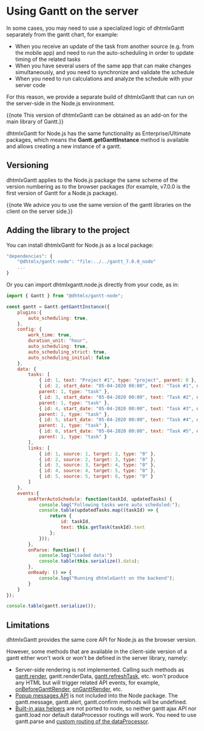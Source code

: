 Using Gantt on the server
=================================

In some cases, you may need to use a specialized logic of dhtmlxGantt separately from the gantt chart, for example:

- When you receive an update of the task from another source (e.g. from the mobile app) and need to run the auto-scheduling in order to update timing of the related tasks
- When you have several users of the same app that can make changes simultaneously, and you need to synchronize and validate the schedule
- When you need to run calculations and analyze the schedule with your server code

For this reason, we provide a separate build of dhtmlxGantt that can run on the server-side in the Node.js environment.

{{note This version of dhtmlxGantt can be obtained as an add-on for the main library of Gantt.}}

dhtmlxGantt for Node.js has the same functionality as Enterprise/Ultimate packages, which means the **Gantt.getGanttInstance** method is available and allows creating a new instance of a gantt.

Versioning
-------------------

dhtmlxGantt applies to the Node.js package the same scheme of the version numbering as to the browser packages (for example, v7.0.0 is the first version of Gantt for a Node.js package).

{{note We advice you to use the same version of the gantt libraries on the client  on the server side.}}

Adding the library to the project
----------------------------------

You can install dhtmlxGantt for Node.js as a local package:

~~~js
"dependencies": {
    "@dhtmlx/gantt-node": "file:../../gantt_7.0.0_node"
    ...
}
~~~

Or you can import dhtmlxgantt.node.js directly from your code, as in:

~~~js
import { Gantt } from "@dhtmlx/gantt-node";

const gantt = Gantt.getGanttInstance({
	plugins:{
		auto_scheduling: true,
	},
	config: {
		work_time: true,
		duration_unit: "hour",
		auto_scheduling: true,
		auto_scheduling_strict: true,
		auto_scheduling_initial: false
	},
	data: {
		tasks: [
			{ id: 1, text: "Project #1", type: "project", parent: 0 },
			{ id: 2, start_date: "05-04-2020 00:00", text: "Task #1", duration: 1, 
            parent: 1, type: "task" },
			{ id: 3, start_date: "05-04-2020 00:00", text: "Task #2", duration: 3, 
            parent: 1, type: "task" },
			{ id: 4, start_date: "05-04-2020 00:00", text: "Task #3", duration: 3, 
            parent: 1, type: "task" },
			{ id: 5, start_date: "05-04-2020 00:00", text: "Task #4", duration: 3, 
            parent: 1, type: "task" },
			{ id: 6, start_date: "05-04-2020 00:00", text: "Task #5", duration: 1, 
            parent: 1, type: "task" }
		], 
		links: [
			{ id: 1, source: 1, target: 2, type: "0" },
			{ id: 2, source: 2, target: 3, type: "0" },
			{ id: 3, source: 3, target: 4, type: "0" },
			{ id: 4, source: 4, target: 5, type: "0" },
			{ id: 5, source: 5, target: 6, type: "0" }
		]
	},
	events:{
		onAfterAutoSchedule: function(taskId, updatedTasks) {
			console.log("Following tasks were auto scheduled:");
			console.table(updatedTasks.map((taskId) => {
				return {
					id: taskId,
					text: this.getTask(taskId).text
				};
			}));
		},
		onParse: function() {
			console.log("Loaded data:")
			console.table(this.serialize().data);
		},
		onReady: () => {
			console.log("Running dhtmlxGantt on the backend");
		}
	}
});

console.table(gantt.serialize());
~~~

Limitations
------------

dhtmlxGantt provides the same core API for Node.js as the browser version.

However, some methods that are available in the client-side version of a gantt either won't work or won't be defined in the server library, namely:

- Server-side rendering is not implemented. Calling such methods as [gantt.render](api/gantt_render.md), gantt.renderData, [gantt.refreshTask](api/gantt_refreshtask.md), etc. won't produce any HTML but will trigger related API events, for example, [onBeforeGanttRender](api/gantt_onbeforeganttrender_event.md), [onGanttRender](api/gantt_onganttrender_event.md), etc.
- [Popup messages API](desktop/message_boxes.md) is not included into the Node package. The gantt.message, gantt.alert, gantt.confirm methods will be undefined.
- [Built-in ajax helpers](api/gantt_ajax_other.md) are not ported to node, so neither gantt ajax API nor gantt.load nor default dataProcessor routings will work. You need to use gantt.parse and [custom routing of the dataProcessor](desktop/server_side.md#customrouting).